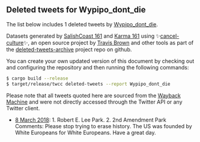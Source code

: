 ## Deleted tweets for Wypipo_dont_die

The list below includes 1 deleted tweets by
[Wypipo_dont_die](https://twitter.com/Wypipo_dont_die).



Datasets generated by [SalishCoast 161](https://twitter.com/SalishCoastA) and [Karma 161](https://twitter.com/KarmaOneSixOne)
using ✨[cancel-culture](https://github.com/travisbrown/cancel-culture)✨, an open source project by [Travis Brown](https://twitter.com/travisbrown) 
and other tools as part of the [deleted-tweets-archive](https://github.com/salcoast/deleted-tweets-archive/) project repo on github.

You can create your own updated version of this document by checking out and configuring the
repository and then running the following commands:

```bash
$ cargo build --release
$ target/release/twcc deleted-tweets --report Wypipo_dont_die
```

Please note that all tweets quoted here are sourced from the
[Wayback Machine](https://web.archive.org) and were not directly accessed through the Twitter API or
any Twitter client.

* [ 8 March 2018](https://web.archive.org/web/20180308151416/https://twitter.com/Wypipo_dont_die/status/971596193993232384): 1. Robert E. Lee Park. 2. 2nd Amendment Park Comments: Please stop trying to erase history. The US was founded by White Europeans for White Europeans. Have a great day.

